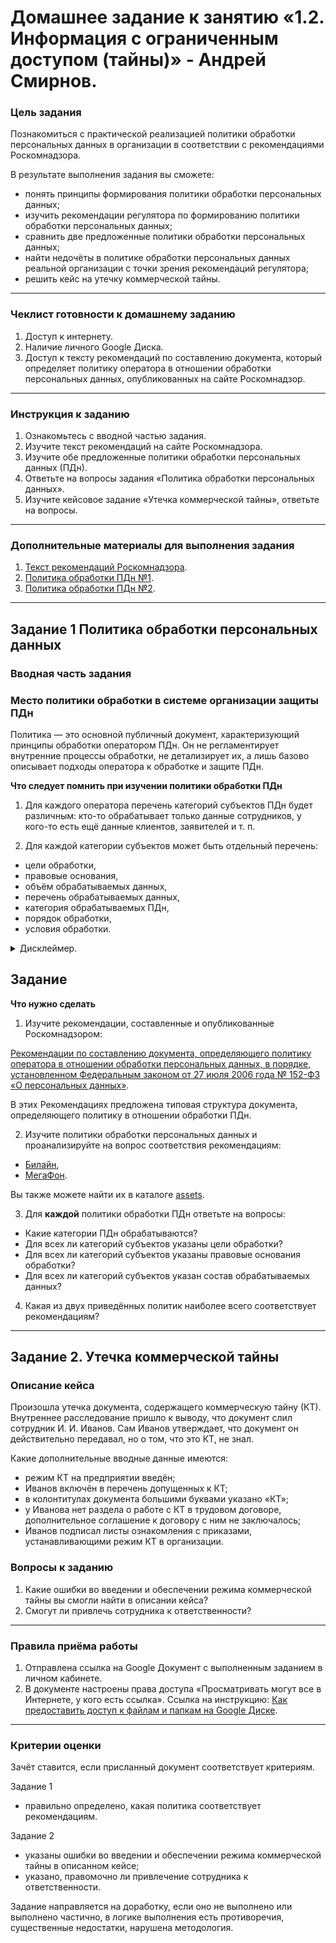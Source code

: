 # Домашнее задание к занятию «1.2. Информация с ограниченным доступом (тайны)» - Андрей Смирнов.


### Цель задания

Познакомиться с практической реализацией политики обработки персональных данных в организации в соответствии с рекомендациями Роскомнадзора. 

В результате выполнения задания вы сможете:

* понять принципы формирования политики обработки персональных данных;
* изучить рекомендации регулятора по формированию политики обработки персональных данных;
* сравнить две предложенные политики обработки персональных данных;
* найти недочёты в политике обработки персональных данных реальной организации с точки зрения рекомендаций регулятора;
* решить кейс на утечку коммерческой тайны.

-----

### Чеклист готовности к домашнему заданию

1. Доступ к интернету.
2. Наличие личного Google Диска.
3. Доступ к тексту рекомендаций по составлению документа, который определяет политику оператора в отношении обработки персональных данных, опубликованных на сайте Роскомнадзор.

-----

### Инструкция к заданию

1. Ознакомьтесь с вводной частью задания.
2. Изучите текст рекомендаций на сайте Роскомнадзора.
3. Изучите обе предложенные политики обработки персональных данных (ПДн).
4. Ответьте на вопросы задания «Политика обработки персональных данных».
5. Изучите кейсовое задание «Утечка коммерческой тайны», ответьте на вопросы.

-----

### Дополнительные материалы для выполнения задания


1. [Текст рекомендаций Роскомнадзора](https://old.rkn.gov.ru/personal-data/p908/).
1. [Политика обработки ПДн №1](assets/beeline.pdf).
1. [Политика обработки ПДн №2](assets/megafon.pdf).

-----
## Задание 1 Политика обработки персональных данных

### Вводная часть задания

### Место политики обработки в системе организации защиты ПДн
Политика — это основной публичный документ, характеризующий принципы обработки оператором ПДн. Он не регламентирует внутренние процессы обработки, не детализирует их, а лишь базово описывает подходы оператора к обработке и защите ПДн. 

**Что следует помнить при изучении политики обработки ПДн**

1. Для каждого оператора перечень категорий субъектов ПДн будет различным: кто-то обрабатывает только данные сотрудников, у кого-то есть ещё данные клиентов, заявителей и т. п.

2. Для каждой категории субъектов может быть отдельный перечень:

- цели обработки,
- правовые основания,
- объём обрабатываемых данных,
- перечень обрабатываемых данных,
- категория обрабатываемых ПДн,
- порядок обработки,
- условия обработки.

<details>
    <summary>Дисклеймер.</summary>

* Политики обработки персональных данных приведены здесь исключительно в учебных целях. Их версия может быть неактуальной, а на сайтах организаций опубликованы более свежие документы. Для работы используйте политики, ссылки на которые размещены в задании. 

* В рамках задания вы изучите только один документ из множества документов, регламентирующих защиту ПДн в организации, а следовательно, не сможете охарактеризовать защиту персональных данных в организации в целом.

 * Опубликованные рекомендации не являются обязательными для исполнения.
</details>

## Задание

**Что нужно сделать**

1. Изучите рекомендации, составленные и опубликованные Роскомнадзором:

 [Рекомендации по составлению документа, определяющего политику оператора в отношении обработки персональных данных, в порядке, установленном Федеральным законом от 27 июля 2006 года № 152-ФЗ «О персональных данных»](https://web.archive.org/web/20240324204350/https://rkn.gov.ru/personal-data/p908/).

 В этих Рекомендациях предложена типовая структура документа, определяющего политику в отношении обработки ПДн. 

2. Изучите политики обработки персональных данных и проанализируйте на вопрос соответствия рекомендациям:

 * [Билайн](assets/beeline.pdf),
 * [МегаФон](assets/megafon.pdf).

  Вы также можете найти их в каталоге [assets](assets).


3. Для **каждой** политики обработки ПДн ответьте на вопросы:

 * Какие категории ПДн обрабатываются?
 * Для всех ли категорий субъектов указаны цели обработки?
 * Для всех ли категорий субъектов указаны правовые основания обработки?
 * Для всех ли категорий субъектов указан состав обрабатываемых данных?

4.  Какая из двух приведённых политик наиболее всего соответствует рекомендациям?
    
-----

## Задание 2. Утечка коммерческой тайны

### Описание кейса

Произошла утечка документа, содержащего коммерческую тайну (КТ). Внутреннее расследование пришло к выводу, что документ слил сотрудник И. И. Иванов. Сам Иванов утверждает, что документ он действительно передавал, но о том, что это КТ, не знал.

Какие дополнительные вводные данные имеются: 
 
- режим КТ на предприятии введён;
- Иванов включён в перечень допущенных к КТ;
- в колонтитулах документа большими буквами указано «КТ»;
- у Иванова нет раздела о работе с КТ в трудовом договоре, дополнительное соглашение к договору с ним не заключалось;
- Иванов подписал листы ознакомления с приказами, устанавливающими режим КТ в организации.

### Вопросы к заданию

1. Какие ошибки во введении и обеспечении режима коммерческой тайны вы смогли найти в описании кейса?
2. Смогут ли привлечь сотрудника к ответственности?

-----

### Правила приёма работы

1. Отправлена ссылка на Google Документ с выполненным заданием в личном кабинете.
2. В документе настроены права доступа «Просматривать могут все в Интернете, у кого есть ссылка». Ссылка на инструкцию: [Как предоставить доступ к файлам и папкам на Google Диске](https://support.google.com/docs/answer/2494822?hl=ru&co=GENIE.Platform%3DDesktop).

-----

### Критерии оценки

Зачёт ставится, если присланный документ соответствует критериям.

Задание 1

- правильно определено, какая политика соответствует рекомендациям.

Задание 2

- указаны ошибки во введении и обеспечении режима коммерческой тайны в описанном кейсе;
- указано, правомочно ли привлечение сотрудника к ответственности.

Задание направляется на доработку, если оно не выполнено или выполнено частично, в логике выполнения есть противоречия, существенные недостатки, нарушена методология.
